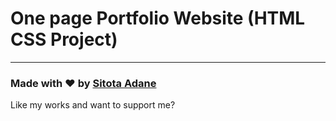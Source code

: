 # One page Portfolio Website (HTML CSS Project)

---

### Made with ❤️ by [Sitota Adane](https://www.linkedin.com/in/sitota-adane-b1a010343/)

Like my works and want to support me?


  


